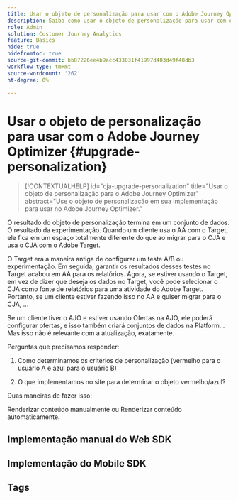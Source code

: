```yaml
---
title: Usar o objeto de personalização para usar com o Adobe Journey Optimizer
description: Saiba como usar o objeto de personalização para usar com o Adobe Journey Optimizer
role: Admin
solution: Customer Journey Analytics
feature: Basics
hide: true
hidefromtoc: true
source-git-commit: bb87226ee4b9acc433031f41997d403d49f48db3
workflow-type: tm+mt
source-wordcount: '262'
ht-degree: 0%

---
```


# Usar o objeto de personalização para usar com o Adobe Journey Optimizer {#upgrade-personalization}

<!-- markdownlint-disable MD034 -->

>[!CONTEXTUALHELP]
>id="cja-upgrade-personalization"
>title="Usar o objeto de personalização para o Adobe Journey Optimizer"
>abstract="Use o objeto de personalização em sua implementação para usar no Adobe Journey Optimizer."

<!-- markdownlint-enable MD034 -->

O resultado do objeto de personalização termina em um conjunto de dados. O resultado da experimentação. Quando um cliente usa o AA com o Target, ele fica em um espaço totalmente diferente do que ao migrar para o CJA e usa o CJA com o Adobe Target.

O Target era a maneira antiga de configurar um teste A/B ou experimentação. Em seguida, garantir os resultados desses testes no Target acabou em AA para os relatórios. Agora, se estiver usando o Target, em vez de dizer que deseja os dados no Target, você pode selecionar o CJA como fonte de relatórios para uma atividade do Adobe Target. Portanto, se um cliente estiver fazendo isso no AA e quiser migrar para o CJA, ...

Se um cliente tiver o AJO e estiver usando Ofertas na AJO, ele poderá configurar ofertas, e isso também criará conjuntos de dados na Platform... Mas isso não é relevante com a atualização, exatamente.



Perguntas que precisamos responder:

1. Como determinamos os critérios de personalização (vermelho para o usuário A e azul para o usuário B)

1. O que implementamos no site para determinar o objeto vermelho/azul?


Duas maneiras de fazer isso:

Renderizar conteúdo manualmente ou Renderizar conteúdo automaticamente.


## Implementação manual do Web SDK


## Implementação do Mobile SDK





## Tags

